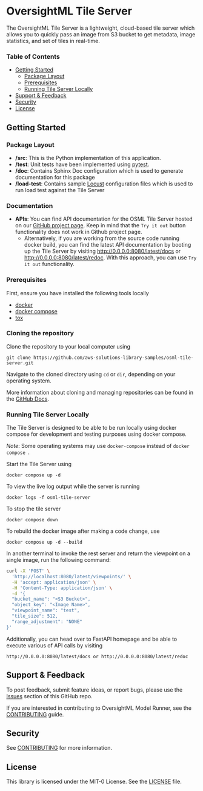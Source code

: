 # OversightML Tile Server

The OversightML Tile Server is a lightweight, cloud-based tile server which allows you to quickly pass an image from S3 bucket to get metadata, image statistics, and set of tiles in real-time.

### Table of Contents
* [Getting Started](#getting-started)
  * [Package Layout](#package-layout)
  * [Prerequisites](prerequisites)
  * [Running Tile Server Locally](#running-tile-server-locally)
* [Support & Feedback](#support--feedback)
* [Security](#security)
* [License](#license)

## Getting Started

### Package Layout

* **/src**: This is the Python implementation of this application.
* **/test**: Unit tests have been implemented using [pytest](https://docs.pytest.org).
* **/doc**: Contains Sphinx Doc configuration which is used to generate documentation for this package
* **/load-test**: Contains sample [Locust](https://locust.io) configuration files which is used to run load test against the Tile Server

### Documentation

* **APIs**: You can find API documentation for the OSML Tile Server hosted on our [GitHub project page](https://aws-solutions-library-samples.github.io/osml-tile-server/). Keep in mind that the `Try it out` button functionality does not work in Github project page.
  * Alternatively, if you are working from the source code running docker build, you can find the latest API documentation by booting up the Tile Server by visiting http://0.0.0.0:8080/latest/docs or http://0.0.0.0:8080/latest/redoc. With this approach, you can use `Try it out` functionality.

### Prerequisites

First, ensure you have installed the following tools locally

- [docker](https://www.docker.com/)
- [docker compose](https://docs.docker.com/compose/)
- [tox](https://tox.wiki/en/latest/installation.html)

### Cloning the repository
Clone the repository to your local computer using

```git clone https://github.com/aws-solutions-library-samples/osml-tile-server.git```

Navigate to the cloned directory using ```cd``` or ```dir```, depending on your operating system.

More information about cloning and managing repositories can be found in the [GitHub Docs](https://docs.github.com/en/repositories/creating-and-managing-repositories/cloning-a-repository).


### Running Tile Server Locally

The Tile Server is designed to be able to be run locally using docker compose for development and testing purposes using docker compose.

*Note*: Some operating systems may use ```docker-compose``` instead of ```docker compose ```.

Start the Tile Server using
```shell
docker compose up -d
```

To view the live log output while the server is running
```shell
docker logs -f osml-tile-server
```

To stop the tile server
```shell
docker compose down
```

To rebuild the docker image after making a code change, use
```shell
docker compose up -d --build
```

In another terminal to invoke the rest server and return the viewpoint on a single image, run the following command:

```bash
curl -X 'POST' \
  'http://localhost:8080/latest/viewpoints/' \
  -H 'accept: application/json' \
  -H 'Content-Type: application/json' \
  -d '{
  "bucket_name": "<S3 Bucket>",
  "object_key": "<Image Name>",
  "viewpoint_name": "test",
  "tile_size": 512,
  "range_adjustment": "NONE"
}'
```

Additionally, you can head over to FastAPI homepage and be able to execute various of API calls by visiting

```
http://0.0.0.0:8080/latest/docs or http://0.0.0.0:8080/latest/redoc
```

## Support & Feedback

To post feedback, submit feature ideas, or report bugs, please use the [Issues](https://github.com/aws-solutions-library-samples/osml-tile-server/issues) section of this GitHub repo.

If you are interested in contributing to OversightML Model Runner, see the [CONTRIBUTING](CONTRIBUTING.md) guide.

## Security

See [CONTRIBUTING](CONTRIBUTING.md#security-issue-notifications) for more information.

## License

This library is licensed under the MIT-0 License. See the [LICENSE](LICENSE) file.
